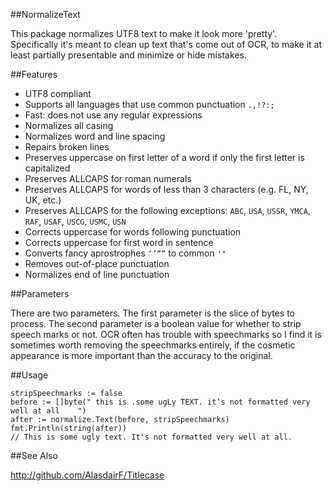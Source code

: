 ##NormalizeText

This package normalizes UTF8 text to make it look more 'pretty'. Specifically it's meant to clean up text that's come out of OCR, to make it at least partially presentable and minimize or hide mistakes.

##Features

* UTF8 compliant
* Supports all languages that use common punctuation `.,!?:;`
* Fast: does not use any regular expressions
* Normalizes all casing
* Normalizes word and line spacing
* Repairs broken lines
* Preserves uppercase on first letter of a word if only the first letter is capitalized
* Preserves ALLCAPS for roman numerals
* Preserves ALLCAPS for words of less than 3 characters (e.g. FL, NY, UK, etc.)
* Preserves ALLCAPS for the following exceptions: `ABC`, `USA`, `USSR`, `YMCA`, `RAF`, `USAF`, `USCG`, `USMC`, `USN`
* Corrects uppercase for words following punctuation
* Corrects uppercase for first word in sentence
* Converts fancy aprostrophes `‘’“”` to common `'"`
* Removes out-of-place punctuation
* Normalizes end of line punctuation

##Parameters

There are two parameters. The first parameter is the slice of bytes to process. The second parameter is a boolean value for whether to strip speech marks or not. OCR often has trouble with speechmarks so I find it is sometimes worth removing the speechmarks entirely, if the cosmetic appearance is more important than the accuracy to the original.

##Usage

    stripSpeechmarks := false
    before := []byte(" this is .some ugLy TEXT. it’s not formatted very well at all    ")
    after := normalize.Text(before, stripSpeechmarks)
    fmt.Println(string(after))
    // This is some ugly text. It's not formatted very well at all.

##See Also
  
  http://github.com/AlasdairF/Titlecase
